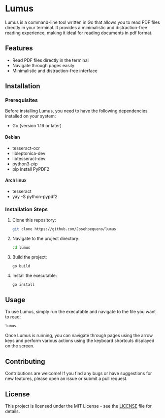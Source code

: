 # Lumus

Lumus is a command-line tool written in Go that allows you to read PDF files directly in your terminal. It provides a minimalistic and distraction-free reading experience, making it ideal for reading documents in pdf format.

## Features

- Read PDF files directly in the terminal
- Navigate through pages easily
- Minimalistic and distraction-free interface

## Installation

### Prerequisites

Before installing Lumus, you need to have the following dependencies installed on your system:

- Go (version 1.16 or later)

#### Debian
- tesseract-ocr
- libleptonica-dev
- libtesseract-dev
- python3-pip
- pip install PyPDF2

#### Arch linux
- tesseract
- yay -S python-pypdf2


### Installation Steps

1. Clone this repository:

   ```bash
   git clone https://github.com/Josehpequeno/lumus
   ```

2. Navigate to the project directory:

   ```bash
   cd lumus
   ```

3. Build the project:

   ```bash
   go build
   ```

4. Install the executable:

   ```bash
   go install
   ```

## Usage

To use Lumus, simply run the executable and navigate to the file you want to read:

```bash
lumus 
```

Once Lumus is running, you can navigate through pages using the arrow keys and perform various actions using the keyboard shortcuts displayed on the screen.

## Contributing

Contributions are welcome! If you find any bugs or have suggestions for new features, please open an issue or submit a pull request.

## License

This project is licensed under the MIT License - see the [LICENSE](LICENSE) file for details.

<!-- ## Acknowledgments -->

<!-- Lumus was inspired by [project-name], [link-to-project]. -->

<!-- Special thanks to [contributor-names] for their contributions to the project. -->
